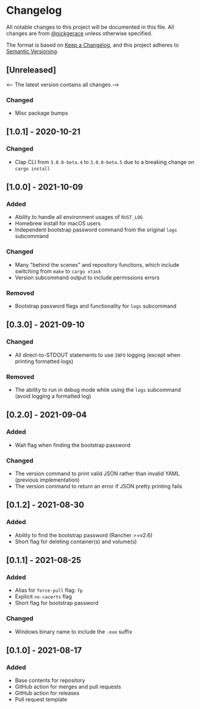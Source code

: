 # Changelog

All notable changes to this project will be documented in this file.
All changes are from [@nickgerace](https://github.com/nickgerace) unless otherwise specified.

The format is based on [Keep a Changelog](https://keepachangelog.com/en/1.0.0/), and this project adheres to [Semantic Versioning](https://semver.org/spec/v2.0.0.html).

## [Unreleased]

<-- The latest version contains all changes.-->

### Changed

- Misc package bumps

## [1.0.1] - 2020-10-21

### Changed

- Clap CLI from `3.0.0-beta.4` to `3.0.0-beta.5` due to a breaking change on `cargo install`

## [1.0.0] - 2021-10-09

### Added

- Ability to handle all environment usages of `RUST_LOG`
- Homebrew install for macOS users
- Independent bootstrap password command from the original `logs` subcommand

### Changed

- Many "behind the scenes" and repository functions, which include switching from `make` to `cargo xtask`
- Version subcommand output to include permissions errors

### Removed

- Bootstrap password flags and functionality for `logs` subcommand

## [0.3.0] - 2021-09-10

### Changed

- All direct-to-STDOUT statements to use `INFO` logging (except when printing formatted logs)

### Removed

- The ability to run in debug mode while using the `logs` subcommand (avoid logging a formatted log)

## [0.2.0] - 2021-09-04

### Added

- Wait flag when finding the bootstrap password

### Changed

- The version command to print valid JSON rather than invalid YAML (previous implementation)
- The version command to return an error if JSON pretty printing fails

## [0.1.2] - 2021-08-30

### Added

- Ability to find the bootstrap password (Rancher >=v2.6)
- Short flag for deleting container(s) and volume(s)

## [0.1.1] - 2021-08-25

### Added

- Alias for `force-pull` flag: `fp`
- Explicit `no-cacerts` flag
- Short flag for bootstrap password

### Changed

- Windows binary name to include the `.exe` suffix

## [0.1.0] - 2021-08-17

### Added

- Base contents for repository
- GitHub action for merges and pull requests
- GitHub action for releases
- Pull request template
